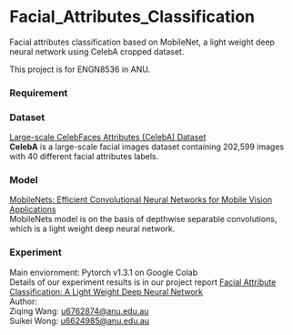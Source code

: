 # Facial_Attributes_Classification
Facial attributes classification based on MobileNet, a light weight deep neural network using CelebA cropped dataset.

This project is for ENGN8536 in ANU.

### Requirement


### Dataset
[Large-scale CelebFaces Attributes (CelebA) Dataset](http://mmlab.ie.cuhk.edu.hk/projects/CelebA.html)<br>
**CelebA** is a large-scale facial images dataset containing 202,599 images with 40 different facial attributes labels. 

### Model
[MobileNets: Efficient Convolutional Neural Networks for Mobile Vision Applications](https://arxiv.org/abs/1704.04861) <br>
MobileNets model is on the basis of depthwise separable convolutions, which is a light weight deep neural network.

### Experiment
Main enviornment: Pytorch v1.3.1 on Google Colab<br>
Details of our experiment results is in our project report [Facial Attribute Classification: A Light Weight Deep Neural Network](./Facial_attributes_classification.pdf)
<br>
Author:<br>
Ziqing Wang: <u6762874@anu.edu.au><br>
Suikei Wong: <u6624985@anu.edu.au>

